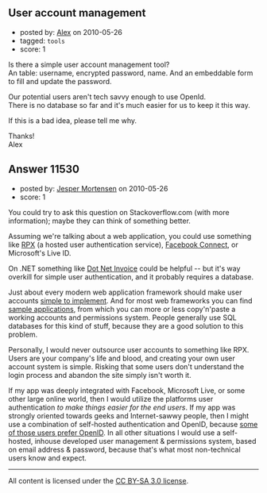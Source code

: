 ## User account management

- posted by: [Alex](https://stackexchange.com/users/-1/2543-alex) on 2010-05-26
- tagged: `tools`
- score: 1

Is there a simple user account management tool?  
An table: username, encrypted password, name. And an embeddable form to fill and update the password. 

Our potential users aren't tech savvy enough to use OpenId.  
There is no database so far and it's much easier for us to keep it this way. 

If this is a bad idea, please tell me why.

Thanks!  
Alex


## Answer 11530

- posted by: [Jesper Mortensen](https://stackexchange.com/users/-1/1261-jesper-mortensen) on 2010-05-26
- score: 1

<p>You could try to ask this question on Stackoverflow.com (with more information); maybe they can think of something better.</p>

<p>Assuming we're talking about a web application, you could use something like <a href="https://rpxnow.com/" rel="nofollow">RPX</a> (a hosted user authentication service), <a href="http://www.facebook.com/advertising/?connect" rel="nofollow">Facebook Connect</a>, or Microsoft's Live ID.</p>

<p>On .NET something like <a href="http://www.dotnetinvoice.com" rel="nofollow">Dot Net Invoice</a> could be helpful -- but it's way overkill for simple user authentication, and it probably requires a database.</p>

<p>Just about every modern web application framework should make user accounts <a href="http://docs.djangoproject.com/en/dev/topics/auth/" rel="nofollow">simple to implement</a>. And for most web frameworks you can find <a href="http://github.com/jongeorge1/Who-Can-Help-Me" rel="nofollow">sample applications</a>, from which you can more or less copy'n'paste a working accounts and permissions system. People generally use SQL databases for this kind of stuff, because they are a good solution to this problem.</p>

<p>Personally, I would never outsource user accounts to something like RPX. Users are your company's life and blood, and creating your own user account system is simple. Risking that some users don't understand the login process and abandon the site simply isn't worth it.</p>

<p>If my app was deeply integrated with Facebook, Microsoft Live, or some other large online world, then I would utilize the platforms user authentication <em>to make things easier for the end users</em>. If my app was strongly oriented towards geeks and Internet-sawwy people, then I might use a combination of self-hosted authentication and OpenID, because <a href="http://serverfault.com/questions/23429/is-open-id-better-than-the-usual-login-system">some of those users prefer OpenID</a>. In all other situations I would use a self-hosted, inhouse developed user management &amp; permissions system, based on email address &amp; password, because that's what most non-technical users know and expect.</p>




---

All content is licensed under the [CC BY-SA 3.0 license](https://creativecommons.org/licenses/by-sa/3.0/).
